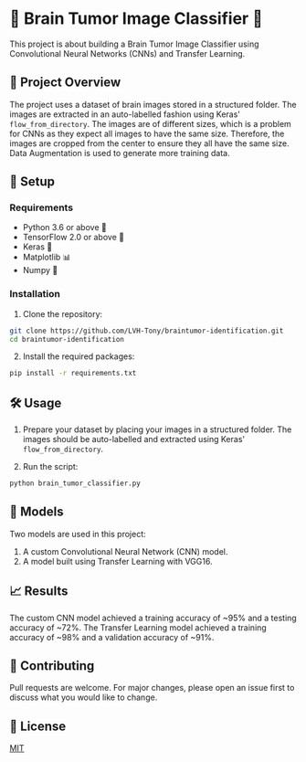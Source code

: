 # 🧠 Brain Tumor Image Classifier 🏥

This project is about building a Brain Tumor Image Classifier using Convolutional Neural Networks (CNNs) and Transfer Learning.

## 📝 Project Overview

The project uses a dataset of brain images stored in a structured folder. The images are extracted in an auto-labelled fashion using Keras' `flow_from_directory`. The images are of different sizes, which is a problem for CNNs as they expect all images to have the same size. Therefore, the images are cropped from the center to ensure they all have the same size. Data Augmentation is used to generate more training data.

## 🚀 Setup

### Requirements

- Python 3.6 or above 🐍
- TensorFlow 2.0 or above 🧠
- Keras 🧪
- Matplotlib 📊
- Numpy 🧮

### Installation

1. Clone the repository:

```bash
git clone https://github.com/LVH-Tony/braintumor-identification.git
cd braintumor-identification
```

2. Install the required packages:

```bash
pip install -r requirements.txt
```

## 🛠️ Usage

1. Prepare your dataset by placing your images in a structured folder. The images should be auto-labelled and extracted using Keras' `flow_from_directory`.

2. Run the script:

```bash
python brain_tumor_classifier.py
```

## 🤖 Models

Two models are used in this project:

1. A custom Convolutional Neural Network (CNN) model.
2. A model built using Transfer Learning with VGG16.

## 📈 Results

The custom CNN model achieved a training accuracy of ~95% and a testing accuracy of ~72%. The Transfer Learning model achieved a training accuracy of ~98% and a validation accuracy of ~91%.

## 👥 Contributing

Pull requests are welcome. For major changes, please open an issue first to discuss what you would like to change.

## 📜 License

[MIT](https://choosealicense.com/licenses/mit/)
